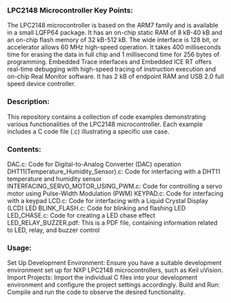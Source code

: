 ### **LPC2148 Microcontroller Key Points:**

The LPC2148 microcontroller is based on the ARM7 family and is available in a small LQFP64 package. It has an on-chip static RAM of 8 kB-40 kB and an on-chip flash memory of 32 kB-512 kB. The wide interface is 128 bit, or accelerator allows 60 MHz high-speed operation. It takes 400 milliseconds time for erasing the data in full chip and 1 millisecond time for 256 bytes of programming. Embedded Trace interfaces and Embedded ICE RT offers real-time debugging with high-speed tracing of instruction execution and on-chip Real Monitor software. It has 2 kB of endpoint RAM and USB 2.0 full speed device controller.

### Description:
This repository contains a collection of code examples demonstrating various functionalities of 
the LPC2148 microcontroller. Each example includes a C code file (.c) illustrating a specific use 
case.

### Contents:
DAC.c: Code for Digital-to-Analog Converter (DAC) operation
DHT11(Temperature_Humidity_Sensor).c: Code for interfacing with a DHT11 temperature and humidity 
sensor
INTERFACING_SERVO_MOTOR_USING_PWM.c: Code for controlling a servo motor using Pulse-Width 
Modulation (PWM)
KEYPAD.c: Code for interfacing with a keypad
LCD.c: Code for interfacing with a Liquid Crystal Display (LCD)
LED BLINK_FLASH.c: Code for blinking and flashing LED
LED_CHASE.c: Code for creating a LED chase effect
LED_RELAY_BUZZER.pdf: This is a PDF file, containing information related to LED, relay, 
and buzzer control

### Usage:
Set Up Development Environment: Ensure you have a suitable development environment set up for 
NXP LPC2148 microcontrollers, such as Keil uVision.
Import Projects: Import the individual C files into your development environment and configure 
the project settings accordingly.
Build and Run: Compile and run the code to observe the desired functionality.
